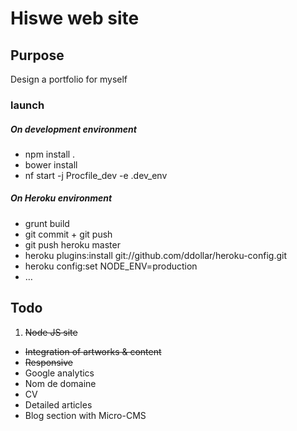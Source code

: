 # Hiswe web site

## Purpose

Design a portfolio for myself

### launch

##### On development environment
- npm install .
- bower install
- nf start -j Procfile_dev -e .dev_env

##### On Heroku environment
- grunt build
- git commit + git push
- git push heroku master
- heroku plugins:install git://github.com/ddollar/heroku-config.git
- heroku config:set NODE_ENV=production
- …

## Todo

1. ~~Node JS site~~
- ~~Integration of artworks & content~~
- ~~Responsive~~
- Google analytics
- Nom de domaine
- CV
- Detailed articles
- Blog section with Micro-CMS
